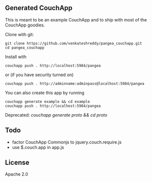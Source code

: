 ## Generated CouchApp

This is meant to be an example CouchApp and to ship with most of the CouchApp goodies.

Clone with git:

    git clone https://github.com/venkateshreddy/pangea_couchapp.git
    cd pangea_couchapp

Install with 
    
    couchapp push . http://localhost:5984/pangea

or (if you have security turned on)

    couchapp push . http://adminname:adminpass@localhost:5984/pangea
  
You can also create this app by running

    couchapp generate example && cd example
    couchapp push . http://localhost:5984/pangea

Deprecated: *couchapp generate proto && cd proto*


## Todo

* factor CouchApp Commonjs to jquery.couch.require.js
* use $.couch.app in app.js

## License

Apache 2.0
